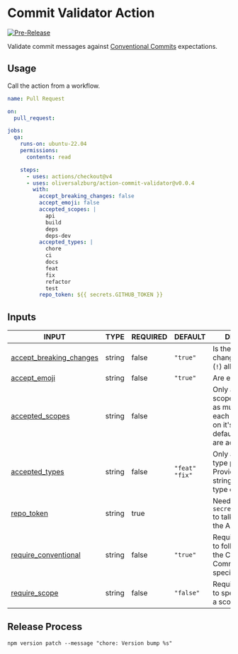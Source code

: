# Commit Validator Action

[![Pre-Release](https://github.com/oliversalzburg/action-commit-validator/actions/workflows/pre-release.yml/badge.svg)](https://github.com/oliversalzburg/action-commit-validator/actions/workflows/pre-release.yml)

Validate commit messages against [Conventional Commits](https://www.conventionalcommits.org/en/v1.0.0/) expectations.

## Usage

Call the action from a workflow.

```yml
name: Pull Request

on:
  pull_request:

jobs:
  qa:
    runs-on: ubuntu-22.04
    permissions:
      contents: read

    steps:
      - uses: actions/checkout@v4
      - uses: oliversalzburg/action-commit-validator@v0.0.4
        with:
          accept_breaking_changes: false
          accept_emoji: false
          accepted_scopes: |
            api
            build
            deps
            deps-dev
          accepted_types: |
            chore
            ci
            docs
            feat
            fix
            refactor
            test
          repo_token: ${{ secrets.GITHUB_TOKEN }}
```

## Inputs

<!-- AUTO-DOC-INPUT:START - Do not remove or modify this section -->

| INPUT                                                                                                 | TYPE   | REQUIRED | DEFAULT                 | DESCRIPTION                                                                                                                          |
| ----------------------------------------------------------------------------------------------------- | ------ | -------- | ----------------------- | ------------------------------------------------------------------------------------------------------------------------------------ |
| <a name="input_accept_breaking_changes"></a>[accept_breaking_changes](#input_accept_breaking_changes) | string | false    | `"true"`                | Is the breaking change indicator <br>(`!`) allowed?                                                                                  |
| <a name="input_accept_emoji"></a>[accept_emoji](#input_accept_emoji)                                  | string | false    | `"true"`                | Are emoji allowed?                                                                                                                   |
| <a name="input_accepted_scopes"></a>[accepted_scopes](#input_accepted_scopes)                         | string | false    |                         | Only accept these scopes. Provide <br>as multi-line string, each type <br>on it's own line. By <br>default, all scopes are accepted. |
| <a name="input_accepted_types"></a>[accepted_types](#input_accepted_types)                            | string | false    | `"feat"`<br>`"fix"`<br> | Only accept these type prefixes. <br>Provide as multi-line string, each <br>type on it's own line.                                   |
| <a name="input_repo_token"></a>[repo_token](#input_repo_token)                                        | string | true     |                         | Needs `secrets.GITHUB_TOKEN` to talk to <br>the API.                                                                                 |
| <a name="input_require_conventional"></a>[require_conventional](#input_require_conventional)          | string | false    | `"true"`                | Require all commits to follow <br>the Conventional Commits specification                                                             |
| <a name="input_require_scope"></a>[require_scope](#input_require_scope)                               | string | false    | `"false"`               | Require all commits to specify <br>a scope.                                                                                          |

<!-- AUTO-DOC-INPUT:END -->

## Release Process

```shell
npm version patch --message "chore: Version bump %s"
```
